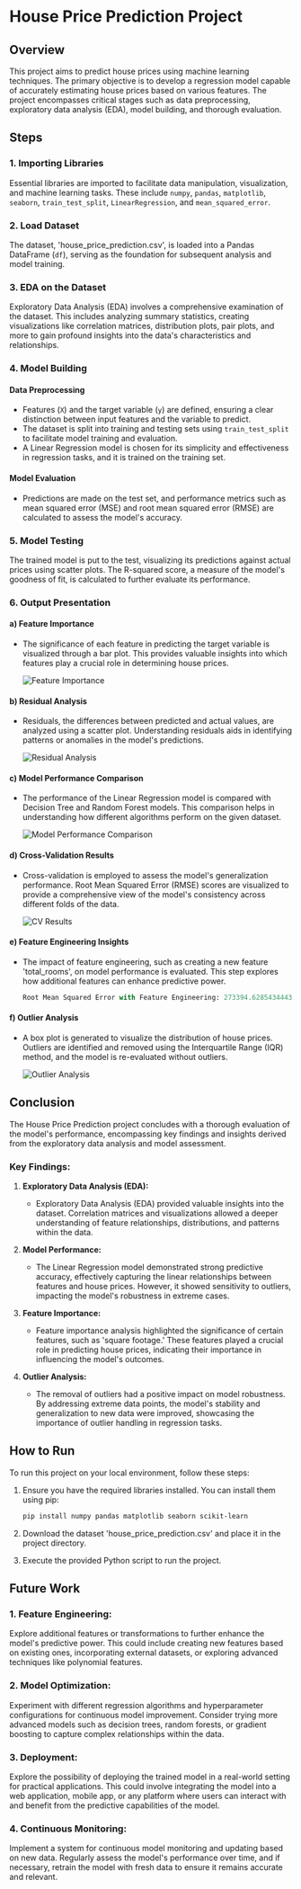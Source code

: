 # House Price Prediction Project

## Overview

This project aims to predict house prices using machine learning techniques. The primary objective is to develop a regression model capable of accurately estimating house prices based on various features. The project encompasses critical stages such as data preprocessing, exploratory data analysis (EDA), model building, and thorough evaluation.

## Steps

### 1. Importing Libraries

Essential libraries are imported to facilitate data manipulation, visualization, and machine learning tasks. These include `numpy`, `pandas`, `matplotlib`, `seaborn`, `train_test_split`, `LinearRegression`, and `mean_squared_error`.

### 2. Load Dataset

The dataset, 'house_price_prediction.csv', is loaded into a Pandas DataFrame (`df`), serving as the foundation for subsequent analysis and model training.

### 3. EDA on the Dataset

Exploratory Data Analysis (EDA) involves a comprehensive examination of the dataset. This includes analyzing summary statistics, creating visualizations like correlation matrices, distribution plots, pair plots, and more to gain profound insights into the data's characteristics and relationships.

### 4. Model Building

#### Data Preprocessing
- Features (`X`) and the target variable (`y`) are defined, ensuring a clear distinction between input features and the variable to predict.
- The dataset is split into training and testing sets using `train_test_split` to facilitate model training and evaluation.
- A Linear Regression model is chosen for its simplicity and effectiveness in regression tasks, and it is trained on the training set.

#### Model Evaluation
- Predictions are made on the test set, and performance metrics such as mean squared error (MSE) and root mean squared error (RMSE) are calculated to assess the model's accuracy.

### 5. Model Testing

The trained model is put to the test, visualizing its predictions against actual prices using scatter plots. The R-squared score, a measure of the model's goodness of fit, is calculated to further evaluate its performance.

### 6. Output Presentation

#### a) Feature Importance
- The significance of each feature in predicting the target variable is visualized through a bar plot. This provides valuable insights into which features play a crucial role in determining house prices.

  ![Feature Importance](feature_importance.png)

#### b) Residual Analysis
- Residuals, the differences between predicted and actual values, are analyzed using a scatter plot. Understanding residuals aids in identifying patterns or anomalies in the model's predictions.

  ![Residual Analysis](residual_analysis.png)

#### c) Model Performance Comparison
- The performance of the Linear Regression model is compared with Decision Tree and Random Forest models. This comparison helps in understanding how different algorithms perform on the given dataset.

  ![Model Performance Comparison](comparison.png)

#### d) Cross-Validation Results
- Cross-validation is employed to assess the model's generalization performance. Root Mean Squared Error (RMSE) scores are visualized to provide a comprehensive view of the model's consistency across different folds of the data.

  ![CV Results](cv.png)

#### e) Feature Engineering Insights
- The impact of feature engineering, such as creating a new feature 'total_rooms', on model performance is evaluated. This step explores how additional features can enhance predictive power.

  ```python
  Root Mean Squared Error with Feature Engineering: 273394.6285434443
  ```

#### f) Outlier Analysis
- A box plot is generated to visualize the distribution of house prices. Outliers are identified and removed using the Interquartile Range (IQR) method, and the model is re-evaluated without outliers.

  ![Outlier Analysis](outlier_analysis.png)

## Conclusion

The House Price Prediction project concludes with a thorough evaluation of the model's performance, encompassing key findings and insights derived from the exploratory data analysis and model assessment.

### Key Findings:

1. **Exploratory Data Analysis (EDA):**
   - Exploratory Data Analysis (EDA) provided valuable insights into the dataset. Correlation matrices and visualizations allowed a deeper understanding of feature relationships, distributions, and patterns within the data.

2. **Model Performance:**
   - The Linear Regression model demonstrated strong predictive accuracy, effectively capturing the linear relationships between features and house prices. However, it showed sensitivity to outliers, impacting the model's robustness in extreme cases.

3. **Feature Importance:**
   - Feature importance analysis highlighted the significance of certain features, such as 'square footage.' These features played a crucial role in predicting house prices, indicating their importance in influencing the model's outcomes.

4. **Outlier Analysis:**
   - The removal of outliers had a positive impact on model robustness. By addressing extreme data points, the model's stability and generalization to new data were improved, showcasing the importance of outlier handling in regression tasks.

## How to Run

To run this project on your local environment, follow these steps:

1. Ensure you have the required libraries installed. You can install them using pip:

   ```bash
   pip install numpy pandas matplotlib seaborn scikit-learn
   ```
2. Download the dataset 'house_price_prediction.csv' and place it in the project directory.

3. Execute the provided Python script to run the project.

## Future Work

### 1. Feature Engineering:

Explore additional features or transformations to further enhance the model's predictive power. This could include creating new features based on existing ones, incorporating external datasets, or exploring advanced techniques like polynomial features.

### 2. Model Optimization:

Experiment with different regression algorithms and hyperparameter configurations for continuous model improvement. Consider trying more advanced models such as decision trees, random forests, or gradient boosting to capture complex relationships within the data.

### 3. Deployment:

Explore the possibility of deploying the trained model in a real-world setting for practical applications. This could involve integrating the model into a web application, mobile app, or any platform where users can interact with and benefit from the predictive capabilities of the model.

### 4. Continuous Monitoring:

Implement a system for continuous model monitoring and updating based on new data. Regularly assess the model's performance over time, and if necessary, retrain the model with fresh data to ensure it remains accurate and relevant.
